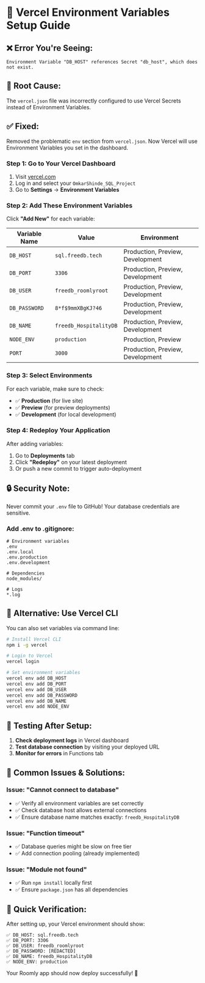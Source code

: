 # 🚀 Vercel Environment Variables Setup Guide

## ❌ **Error You're Seeing:**
```
Environment Variable "DB_HOST" references Secret "db_host", which does not exist.
```

## 🔧 **Root Cause:**
The `vercel.json` file was incorrectly configured to use Vercel Secrets instead of Environment Variables.

## ✅ **Fixed:** 
Removed the problematic `env` section from `vercel.json`. Now Vercel will use Environment Variables you set in the dashboard.

### **Step 1: Go to Your Vercel Dashboard**
1. Visit [vercel.com](https://vercel.com)
2. Log in and select your `OmkarShinde_SQL_Project`
3. Go to **Settings** → **Environment Variables**

### **Step 2: Add These Environment Variables**
Click **"Add New"** for each variable:

| **Variable Name** | **Value** | **Environment** |
|-------------------|-----------|-----------------|
| `DB_HOST` | `sql.freedb.tech` | Production, Preview, Development |
| `DB_PORT` | `3306` | Production, Preview, Development |
| `DB_USER` | `freedb_roomlyroot` | Production, Preview, Development |
| `DB_PASSWORD` | `8*f$9mmXBgKJ?46` | Production, Preview, Development |
| `DB_NAME` | `freedb_HospitalityDB` | Production, Preview, Development |
| `NODE_ENV` | `production` | Production, Preview |
| `PORT` | `3000` | Production, Preview, Development |

### **Step 3: Select Environments**
For each variable, make sure to check:
- ✅ **Production** (for live site)
- ✅ **Preview** (for preview deployments)
- ✅ **Development** (for local development)

### **Step 4: Redeploy Your Application**
After adding variables:
1. Go to **Deployments** tab
2. Click **"Redeploy"** on your latest deployment
3. Or push a new commit to trigger auto-deployment

## 🔒 **Security Note:**
Never commit your `.env` file to GitHub! Your database credentials are sensitive.

### **Add .env to .gitignore:**
```gitignore
# Environment variables
.env
.env.local
.env.production
.env.development

# Dependencies
node_modules/

# Logs
*.log
```

## 🔧 **Alternative: Use Vercel CLI**
You can also set variables via command line:

```bash
# Install Vercel CLI
npm i -g vercel

# Login to Vercel
vercel login

# Set environment variables
vercel env add DB_HOST
vercel env add DB_PORT
vercel env add DB_USER
vercel env add DB_PASSWORD
vercel env add DB_NAME
vercel env add NODE_ENV
```

## 📱 **Testing After Setup:**
1. **Check deployment logs** in Vercel dashboard
2. **Test database connection** by visiting your deployed URL
3. **Monitor for errors** in Functions tab

## 🚨 **Common Issues & Solutions:**

### **Issue: "Cannot connect to database"**
- ✅ Verify all environment variables are set correctly
- ✅ Check database host allows external connections
- ✅ Ensure database name matches exactly: `freedb_HospitalityDB`

### **Issue: "Function timeout"**
- ✅ Database queries might be slow on free tier
- ✅ Add connection pooling (already implemented)

### **Issue: "Module not found"**
- ✅ Run `npm install` locally first
- ✅ Ensure `package.json` has all dependencies

## 🎯 **Quick Verification:**
After setting up, your Vercel environment should show:
```
✅ DB_HOST: sql.freedb.tech
✅ DB_PORT: 3306  
✅ DB_USER: freedb_roomlyroot
✅ DB_PASSWORD: [REDACTED]
✅ DB_NAME: freedb_HospitalityDB
✅ NODE_ENV: production
```

Your Roomly app should now deploy successfully! 🎉
